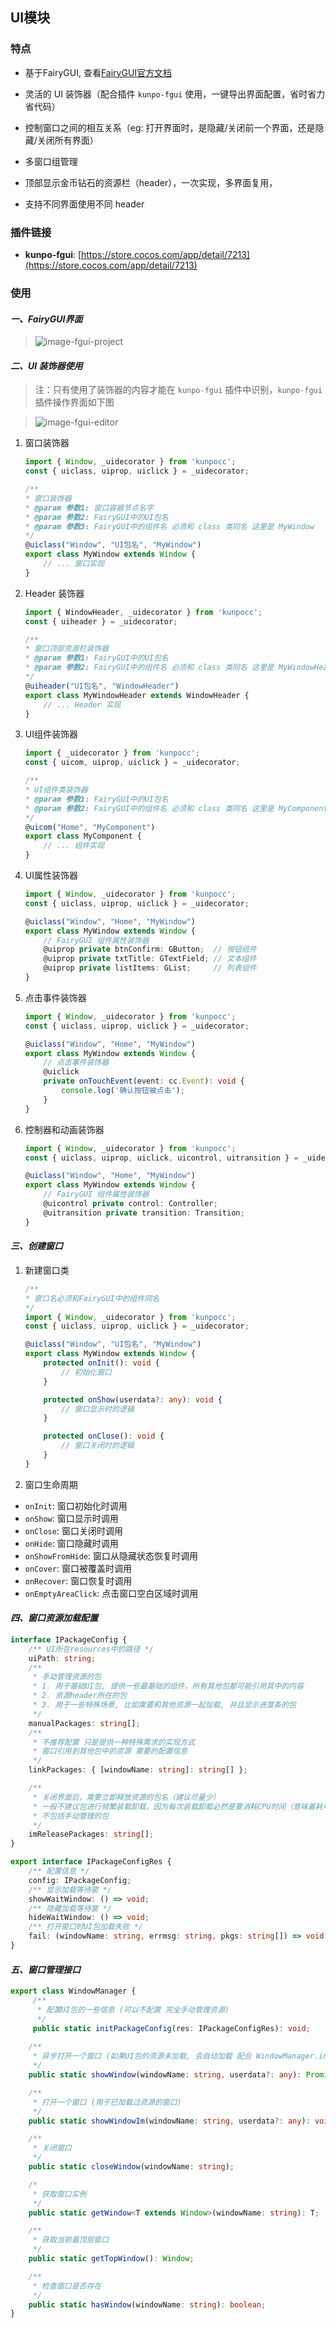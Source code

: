 ## UI模块 

### 特点

  * 基于FairyGUI, 查看[FairyGUI官方文档](https://www.fairygui.com/docs/editor)
  
  * 灵活的 UI 装饰器（配合插件  `kunpo-fgui` 使用，一键导出界面配置，省时省力省代码）
  
  * 控制窗口之间的相互关系（eg: 打开界面时，是隐藏/关闭前一个界面，还是隐藏/关闭所有界面）
  
  * 多窗口组管理
  
  * 顶部显示金币钻石的资源栏（header），一次实现，多界面复用，
  
  * 支持不同界面使用不同 header

### 插件链接
* **kunpo-fgui**: [https://store.cocos.com/app/detail/7213](https://store.cocos.com/app/detail/7213)

### 使用

#### *一、FairyGUI界面*
> ![image-fgui-project](../image/image-fgui-project.png#pic_left)

#### *二、UI 装饰器使用*

> 注：只有使用了装饰器的内容才能在 `kunpo-fgui` 插件中识别，`kunpo-fgui`插件操作界面如下图

> ![image-fgui-editor](../image/image-fgui-editor.png#pic_left)


1. 窗口装饰器

   ```typescript
   import { Window, _uidecorator } from 'kunpocc';
   const { uiclass, uiprop, uiclick } = _uidecorator;
   
   /** 
   * 窗口装饰器
   * @param 参数1: 窗口容器节点名字
   * @param 参数2: FairyGUI中的UI包名
   * @param 参数3: FairyGUI中的组件名 必须和 class 类同名 这里是 MyWindow
   */
   @uiclass("Window", "UI包名", "MyWindow")
   export class MyWindow extends Window {
       // ... 窗口实现
   }
   ```

2. Header 装饰器

   ```typescript
   import { WindowHeader, _uidecorator } from 'kunpocc';
   const { uiheader } = _uidecorator;
   
   /** 
   * 窗口顶部资源栏装饰器
   * @param 参数1: FairyGUI中的UI包名
   * @param 参数2: FairyGUI中的组件名 必须和 class 类同名 这里是 MyWindowHeader
   */
   @uiheader("UI包名", "WindowHeader")
   export class MyWindowHeader extends WindowHeader {
       // ... Header 实现
   }
   ```

3. UI组件装饰器

   ```typescript
   import { _uidecorator } from 'kunpocc';
   const { uicom, uiprop, uiclick } = _uidecorator;
   
   /** 
   * UI组件类装饰器
   * @param 参数1: FairyGUI中的UI包名
   * @param 参数2: FairyGUI中的组件名 必须和 class 类同名 这里是 MyComponent
   */
   @uicom("Home", "MyComponent")
   export class MyComponent {
       // ... 组件实现
   }
   ```

4. UI属性装饰器

   ```typescript
   import { Window, _uidecorator } from 'kunpocc';
   const { uiclass, uiprop, uiclick } = _uidecorator;
   
   @uiclass("Window", "Home", "MyWindow")
   export class MyWindow extends Window {
       // FairyGUI 组件属性装饰器
       @uiprop private btnConfirm: GButton;  // 按钮组件
       @uiprop private txtTitle: GTextField; // 文本组件
       @uiprop private listItems: GList;     // 列表组件
   }
   ```
   
5. 点击事件装饰器

   ```typescript
   import { Window, _uidecorator } from 'kunpocc';
   const { uiclass, uiprop, uiclick } = _uidecorator;
   
   @uiclass("Window", "Home", "MyWindow")
   export class MyWindow extends Window {
       // 点击事件装饰器
       @uiclick
       private onTouchEvent(event: cc.Event): void {
           console.log('确认按钮被点击');
       }
   }
   ```
   
6. 控制器和动画装饰器

   ```typescript
   import { Window, _uidecorator } from 'kunpocc';
   const { uiclass, uiprop, uiclick, uicontrol, uitransition } = _uidecorator;
   
   @uiclass("Window", "Home", "MyWindow")
   export class MyWindow extends Window {
       // FairyGUI 组件属性装饰器
       @uicontrol private control: Controller;
       @uitransition private transition: Transition;
   }
   ```

   
#### *三、创建窗口*

1. 新建窗口类

   ```typescript
   /**
   * 窗口名必须和FairyGUI中的组件同名
   */
   import { Window, _uidecorator } from 'kunpocc';
   const { uiclass, uiprop, uiclick } = _uidecorator;
   
   @uiclass("Window", "UI包名", "MyWindow")
   export class MyWindow extends Window {
       protected onInit(): void {
           // 初始化窗口
       }
   
       protected onShow(userdata?: any): void {
           // 窗口显示时的逻辑
       }
   
       protected onClose(): void {
           // 窗口关闭时的逻辑
       }
   }
   ```

2. 窗口生命周期
- `onInit`: 窗口初始化时调用
- `onShow`: 窗口显示时调用
- `onClose`: 窗口关闭时调用
- `onHide`: 窗口隐藏时调用
- `onShowFromHide`: 窗口从隐藏状态恢复时调用
- `onCover`: 窗口被覆盖时调用
- `onRecover`: 窗口恢复时调用
- `onEmptyAreaClick`: 点击窗口空白区域时调用

#### *四、窗口资源加载配置*
```typescript
interface IPackageConfig {
    /** UI所在resources中的路径 */
    uiPath: string;
    /** 
     * 手动管理资源的包
     * 1. 用于基础UI包, 提供一些最基础的组件，所有其他包都可能引用其中的内容
     * 2. 资源header所在的包
     * 3. 用于一些特殊场景, 比如需要和其他资源一起加载, 并且显示进度条的包
     */
    manualPackages: string[];
    /** 
     * 不推荐配置 只是提供一种特殊需求的实现方式
     * 窗口引用到其他包中的资源 需要的配置信息
     */
    linkPackages: { [windowName: string]: string[] };

    /**
     * 关闭界面后，需要立即释放资源的包名（建议尽量少）
     * 一般不建议包进行频繁装载卸载，因为每次装载卸载必然是要消耗CPU时间（意味着耗电）和产生大量GC的。UI系统占用的内存是可以精确估算的，你可以按照包的使用频率设定哪些包是需要立即释放的。
     * 不包括手动管理的包 
     */
    imReleasePackages: string[];
}

export interface IPackageConfigRes {
    /** 配置信息 */
    config: IPackageConfig;
    /** 显示加载等待窗 */
    showWaitWindow: () => void;
    /** 隐藏加载等待窗 */
    hideWaitWindow: () => void;
    /** 打开窗口时UI包加载失败 */
    fail: (windowName: string, errmsg: string, pkgs: string[]) => void;
}
```

#### *五、窗口管理接口*
   ```typescript
   export class WindowManager {
     	/** 
     	 * 配置UI包的一些信息 (可以不配置 完全手动管理资源) 
     	 */
   		public static initPackageConfig(res: IPackageConfigRes): void;
     
       /**
        * 异步打开一个窗口 (如果UI包的资源未加载, 会自动加载 配合 WindowManager.initPackageConfig一起使用)
        */
       public static showWindow(windowName: string, userdata?: any): Promise<void>
   
       /**
        * 打开一个窗口 (用于已加载过资源的窗口)
        */
       public static showWindowIm(windowName: string, userdata?: any): void;
   
       /**
        * 关闭窗口
        */
       public static closeWindow(windowName: string);

       /* 
        * 获取窗口实例
        */
       public static getWindow<T extends Window>(windowName: string): T;

       /**
        * 获取当前最顶层窗口
        */
       public static getTopWindow(): Window;

       /**
        * 检查窗口是否存在
        */
       public static hasWindow(windowName: string): boolean;
   }
   ```